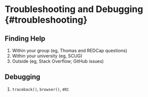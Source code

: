 Troubleshooting and Debugging {#troubleshooting}
====================================

Finding Help
------------------------------------
1. Within your group (eg, Thomas and REDCap questions)
1. Within your university (eg, SCUG)
1. Outside (eg, Stack Overflow; GitHub issues)

Debugging
------------------------------------
1. `traceback()`, `browser()`, etc
